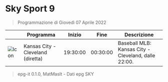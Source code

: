 # Sky Sport 9
> Programmazione di Giovedì 07 Aprile 2022

||Programma|Inizio|Fine|Descrizione|
|---|---|---|---|---|
|![Icon](https://guidatv.sky.it/uuid/a288fa5d-629d-40d5-a1c8-15683f6349a3/cover?md5ChecksumParam=14ed9c92bc4cab21d91db41278b2eb12)|Kansas City -Cleveland (diretta)|19:30:00|00:30:00|Baseball MLB: Kansas City - Cleveland, dalle 22:00.



 > epg-it 0.1.0, MatMasIt - Dati epg SKY